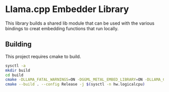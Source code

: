 # Llama.cpp Embedder Library

This library builds a shared lib module that can be used with the various bindings to creat embedding functions that run
locally.

## Building

This project requires cmake to build.

```bash
sysctl -a
mkdir build
cd build
cmake -DLLAMA_FATAL_WARNINGS=ON -DGGML_METAL_EMBED_LIBRARY=ON -DLLAMA_CURL=ON -DGGML_RPC=ON -DBUILD_SHARED_LIBS=ON ..
cmake --build . --config Release -j $(sysctl -n hw.logicalcpu)
```
